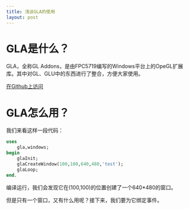 ```yaml
---
title: 浅谈GLA的使用
layout: post
---
```


# GLA是什么？

GLA，全称GL Addons，是由FPC5719编写的Windows平台上的OpeGL扩展库。其中对GL、GLU中的东西进行了整合，方便大家使用。

[在Github上访问](https://github.com/FPC5719/GLA)

# GLA怎么用？

我们来看这样一段代码：

```pascal
uses
	gla,windows;
begin
	glaInit;
	glaCreateWindow(100,100,640,480,'test');
	glaLoop;
end.
```

编译运行，我们会发现它在(100,100)的位置创建了一个640*480的窗口。

但是只有一个窗口，又有什么用呢？接下来，我们要为它绑定事件。